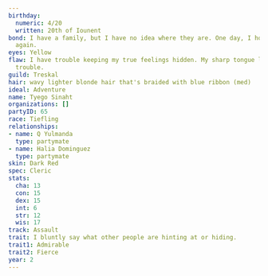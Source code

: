 ```yaml
---
birthday:
  numeric: 4/20
  written: 20th of Iounent
bond: I have a family, but I have no idea where they are. One day, I hope to see them
  again.
eyes: Yellow
flaw: I have trouble keeping my true feelings hidden. My sharp tongue lands me in
  trouble.
guild: Treskal
hair: wavy lighter blonde hair that's braided with blue ribbon (med)
ideal: Adventure
name: Tyego Sinaht
organizations: []
partyID: 65
race: Tiefling
relationships:
- name: Q Yulmanda
  type: partymate
- name: Halia Dominguez
  type: partymate
skin: Dark Red
spec: Cleric
stats:
  cha: 13
  con: 15
  dex: 15
  int: 6
  str: 12
  wis: 17
track: Assault
trait: I bluntly say what other people are hinting at or hiding.
trait1: Admirable
trait2: Fierce
year: 2
---
```

